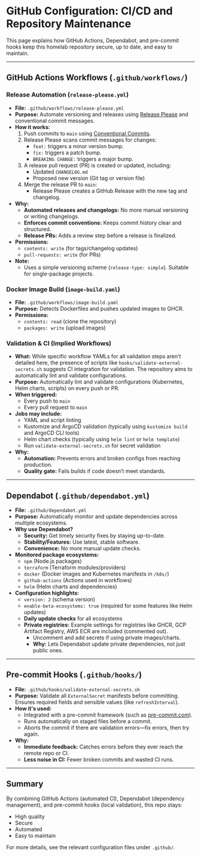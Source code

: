 # GitHub Configuration: CI/CD and Repository Maintenance

This page explains how GitHub Actions, Dependabot, and pre-commit hooks keep this homelab repository secure, up to date, and easy to maintain.

---

## GitHub Actions Workflows (`.github/workflows/`)

### Release Automation (`release-please.yml`)

- **File:** `.github/workflows/release-please.yml`
- **Purpose:** Automate versioning and releases using [Release Please](https://github.com/googleapis/release-please-action) and conventional commit messages.
- **How it works:**
  1. Push commits to `main` using [Conventional Commits](https://www.conventionalcommits.org/).
  2. Release Please scans commit messages for changes:
     - `feat:` triggers a minor version bump.
     - `fix:` triggers a patch bump.
     - `BREAKING CHANGE:` triggers a major bump.
  3. A release pull request (PR) is created or updated, including:
     - Updated `CHANGELOG.md`
     - Proposed new version (Git tag or version file)
  4. Merge the release PR to `main`:
     - Release Please creates a GitHub Release with the new tag and changelog.
- **Why:**
  - **Automated releases and changelogs:** No more manual versioning or writing changelogs.
  - **Enforces commit conventions:** Keeps commit history clear and structured.
  - **Release PRs:** Adds a review step before a release is finalized.
- **Permissions:**
  - `contents: write` (for tags/changelog updates)
  - `pull-requests: write` (for PRs)
- **Note:**
  - Uses a simple versioning scheme (`release-type: simple`). Suitable for single-package projects.

### Docker Image Build (`image-build.yaml`)

- **File:** `.github/workflows/image-build.yaml`
- **Purpose:** Detects Dockerfiles and pushes updated images to GHCR.
- **Permissions:**
  - `contents: read` (clone the repository)
  - `packages: write` (upload images)

### Validation & CI (Implied Workflows)

- **What:** While specific workflow YAMLs for all validation steps aren't detailed here, the presence of scripts like `hooks/validate-external-secrets.sh` suggests CI integration for validation. The repository aims to automatically lint and validate configurations.
- **Purpose:** Automatically lint and validate configurations (Kubernetes, Helm charts, scripts) on every push or PR.
- **When triggered:**
  - Every push to `main`
  - Every pull request to `main`
- **Jobs may include:**
  - YAML and script linting
  - Kustomize and ArgoCD validation (typically using `kustomize build` and ArgoCD CLI tools)
  - Helm chart checks (typically using `helm lint` or `helm template`)
  - Run `validate-external-secrets.sh` for secret validation
- **Why:**
  - **Automation:** Prevents errors and broken configs from reaching production.
  - **Quality gate:** Fails builds if code doesn’t meet standards.

---

## Dependabot (`.github/dependabot.yml`)

- **File:** `.github/dependabot.yml`
- **Purpose:** Automatically monitor and update dependencies across multiple ecosystems.
- **Why use Dependabot?**
  - **Security:** Get timely security fixes by staying up-to-date.
  - **Stability/Features:** Use latest, stable software.
  - **Convenience:** No more manual update checks.
- **Monitored package ecosystems:**
  - `npm` (Node.js packages)
  - `terraform` (Terraform modules/providers)
  - `docker` (Docker images and Kubernetes manifests in `/k8s/`)
  - `github-actions` (Actions used in workflows)
  - `helm` (Helm charts and dependencies)
- **Configuration highlights:**
  - `version: 2` (schema version)
  - `enable-beta-ecosystems: true` (required for some features like Helm updates)
  - **Daily update checks** for all ecosystems
  - **Private registries:** Example settings for registries like GHCR, GCP Artifact Registry, AWS ECR are included (commented out).
    - Uncomment and add secrets if using private images/charts.
    - **Why:** Lets Dependabot update private dependencies, not just public ones.

---

## Pre-commit Hooks (`.github/hooks/`)

- **File:** `.github/hooks/validate-external-secrets.sh`
- **Purpose:** Validate all `ExternalSecret` manifests before committing. Ensures required fields and sensible values (like `refreshInterval`).
- **How it's used:**
  - Integrated with a pre-commit framework (such as [pre-commit.com](https://pre-commit.com/)).
  - Runs automatically on staged files before a commit.
  - Aborts the commit if there are validation errors—fix errors, then try again.
- **Why:**
  - **Immediate feedback:** Catches errors before they ever reach the remote repo or CI.
  - **Less noise in CI:** Fewer broken commits and wasted CI runs.

---

## Summary

By combining GitHub Actions (automated CI), Dependabot (dependency management), and pre-commit hooks (local validation), this repo stays:

- High quality
- Secure
- Automated
- Easy to maintain

For more details, see the relevant configuration files under `.github/`.
